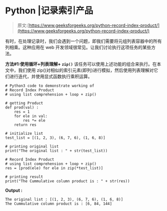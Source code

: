 # Python |记录索引产品

> 原文:[https://www.geeksforgeeks.org/python-record-index-product/](https://www.geeksforgeeks.org/python-record-index-product/)

有时，在处理记录时，我们会遇到一个问题，即我们需要将元组列表容器中的所有列相乘。这种应用在 web 开发领域很常见。让我们讨论执行这项任务的某些方法。

**方法#1:使用循环+列表理解+ `zip()`**
该任务可以使用上述功能的组合来执行。在本文中，我们使用 zip()对相似的索引元素(即列)进行模拟，然后使用列表理解对它们进行迭代，并使用显式函数执行乘积运算。

```
# Python3 code to demonstrate working of
# Record Index Product
# using list comprehension + loop + zip()

# getting Product
def prod(val) :
    res = 1 
    for ele in val:
        res *= ele
    return res 

# initialize list
test_list = [(1, 2, 3), (6, 7, 6), (1, 6, 8)]

# printing original list
print("The original list : " + str(test_list))

# Record Index Product
# using list comprehension + loop + zip()
res = [prod(ele) for ele in zip(*test_list)]

# printing result
print("The Cummulative column product is : " + str(res))
```

**Output :**

```
The original list : [(1, 2, 3), (6, 7, 6), (1, 6, 8)]
The Cummulative column product is : [6, 84, 144]

```